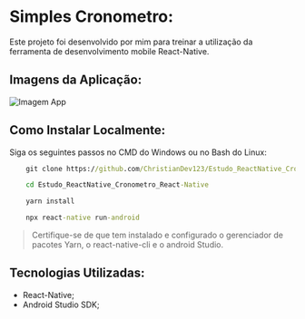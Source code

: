 # Simples Cronometro:

Este projeto foi desenvolvido por mim para treinar a utilização da ferramenta de desenvolvimento mobile React-Native.

## Imagens da Aplicação:

![Imagem App](https://github.com/ChristianDev123/Estudo_ReactNative_Cronometro_React-Native/blob/main/ImageTimerApp_page-0002.jpg)

## Como Instalar Localmente:

Siga os seguintes passos no CMD do Windows ou no Bash do Linux:

```cmd
    git clone https://github.com/ChristianDev123/Estudo_ReactNative_Cronometro_React-Native.git
```
```cmd
    cd Estudo_ReactNative_Cronometro_React-Native
```
```cmd
    yarn install
```
```cmd
    npx react-native run-android
```

> Certifique-se de que tem instalado e configurado o gerenciador de pacotes Yarn, o react-native-cli e o android Studio.

## Tecnologias Utilizadas:

- React-Native;
- Android Studio SDK;